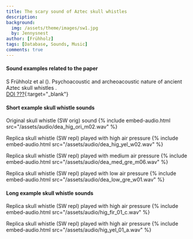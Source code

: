```yaml
---
title: The scary sound of Aztec skull whistles
description:
background:
  img: /assets/theme/images/sw1.jpg
  by: Jennysnest
author: [Frühholz]
tags: [Database, Sounds, Music]
comments: true
---
```


#### Sound examples related to the paper
S Frühholz et al (). Psychoacoustic and archeoacoustic nature of ancient Aztec skull whistles .
<br />
[DOI ???](){:target="_blank"}
<br />

#### Short example skull whistle sounds
Original skull whistle (SW orig) sound
{% include embed-audio.html src="/assets/audio/dea_hig_ori_m02.wav" %}

Replica skull whistle (SW repl) played with high air pressure
{% include embed-audio.html src="/assets/audio/dea_hig_yel_w02.wav" %}

Replica skull whistle (SW repl) played with medium air pressure
{% include embed-audio.html src="/assets/audio/dea_med_gre_m06.wav" %}

Replica skull whistle (SW repl) played with low air pressure
{% include embed-audio.html src="/assets/audio/dea_low_gre_w01.wav" %}

#### Long example skull whistle sounds
Replica skull whistle (SW repl) played with high air pressure
{% include embed-audio.html src="/assets/audio/hig_fir_01_c.wav" %}

Replica skull whistle (SW repl) played with high air pressure
{% include embed-audio.html src="/assets/audio/hig_yel_01_a.wav" %}
